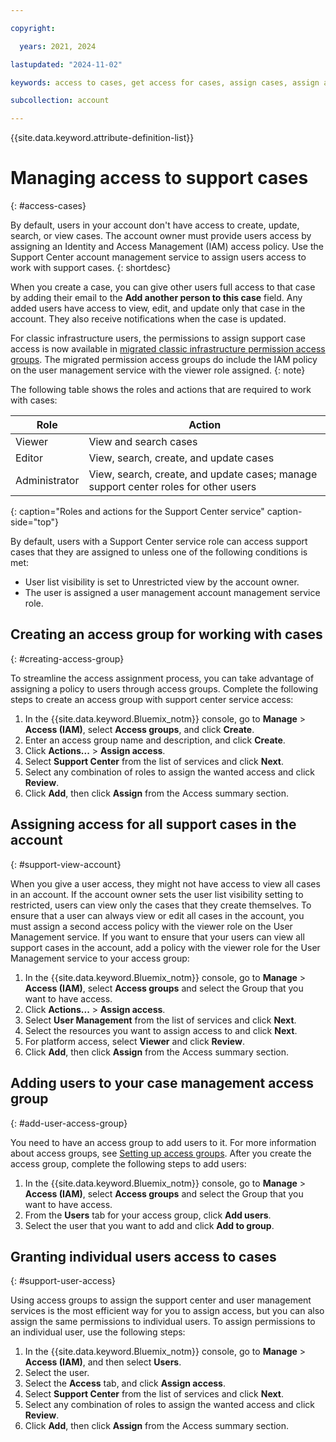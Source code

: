 ```yaml
---

copyright:

  years: 2021, 2024

lastupdated: "2024-11-02"

keywords: access to cases, get access for cases, assign cases, assign access, access support center

subcollection: account

---
```


{{site.data.keyword.attribute-definition-list}}

# Managing access to support cases
{: #access-cases}

By default, users in your account don't have access to create, update, search, or view cases. The account owner must provide users access by assigning an Identity and Access Management (IAM) access policy. Use the Support Center account management service to assign users access to work with support cases.
{: shortdesc}

When you create a case, you can give other users full access to that case by adding their email to the **Add another person to this case** field. Any added users have access to view, edit, and update only that case in the account. They also receive notifications when the case is updated.

For classic infrastructure users, the permissions to assign support case access is now available in [migrated classic infrastructure permission access groups](/docs/account?topic=account-migrated_permissions). The migrated permission access groups do include the IAM policy on the user management service with the viewer role assigned.
{: note}

The following table shows the roles and actions that are required to work with cases:

| Role          | Action                                                                              |
|---------------|-------------------------------------------------------------------------------------|
| Viewer        | View and search cases                                                               |
| Editor        | View, search, create, and update cases                                              |
| Administrator | View, search, create, and update cases; manage support center roles for other users |
{: caption="Roles and actions for the Support Center service" caption-side="top"}

By default, users with a Support Center service role can access support cases that they are assigned to unless one of the following conditions is met:

* User list visibility is set to Unrestricted view by the account owner.
* The user is assigned a user management account management service role.


## Creating an access group for working with cases
{: #creating-access-group}

To streamline the access assignment process, you can take advantage of assigning a policy to users through access groups. Complete the following steps to create an access group with support center service access:

1. In the {{site.data.keyword.Bluemix_notm}} console, go to **Manage** > **Access (IAM)**, select **Access groups**, and click **Create**.
1. Enter an access group name and description, and click **Create**.
1. Click **Actions...** > **Assign access**.
1. Select **Support Center** from the list of services and click **Next**.
1. Select any combination of roles to assign the wanted access and click **Review**.
1. Click **Add**, then click **Assign** from the Access summary section.


## Assigning access for all support cases in the account
{: #support-view-account}

When you give a user access, they might not have access to view all cases in an account. If the account owner sets the user list visibility setting to restricted, users can view only the cases that they create themselves. To ensure that a user can always view or edit all cases in the account, you must assign a second access policy with the viewer role on the User Management service. If you want to ensure that your users can view all support cases in the account, add a policy with the viewer role for the User Management service to your access group:

1. In the {{site.data.keyword.Bluemix_notm}} console, go to **Manage** > **Access (IAM)**, select **Access groups** and select the Group that you want to have access.
1. Click **Actions...** > **Assign access**.
1. Select **User Management** from the list of services and click **Next**.
1. Select the resources you want to assign access to and click **Next**.
1. For platform access, select **Viewer** and click **Review**.
1. Click **Add**, then click **Assign** from the Access summary section.


## Adding users to your case management access group
{: #add-user-access-group}

You need to have an access group to add users to it. For more information about access groups, see [Setting up access groups](/docs/account?topic=account-groups). After you create the access group, complete the following steps to add users:

1. In the {{site.data.keyword.Bluemix_notm}} console, go to **Manage** > **Access (IAM)**, select **Access groups** and select the Group that you want to have access.
1. From the **Users** tab for your access group, click **Add users**.
1. Select the user that you want to add and click **Add to group**.


## Granting individual users access to cases
{: #support-user-access}

Using access groups to assign the support center and user management services is the most efficient way for you to assign access, but you can also assign the same permissions to individual users. To assign permissions to an individual user, use the following steps:

1. In the {{site.data.keyword.Bluemix_notm}} console, go to **Manage** > **Access (IAM)**, and then select **Users**.
1. Select the user.
1. Select the **Access** tab, and click **Assign access**.
1. Select **Support Center** from the list of services and click **Next**.
1. Select any combination of roles to assign the wanted access and click **Review**.
1. Click **Add**, then click **Assign** from the Access summary section.
